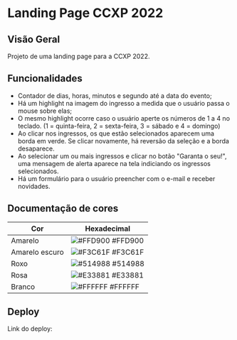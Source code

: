 # Landing Page CCXP 2022

## Visão Geral

Projeto de uma landing page para a CCXP 2022.

## Funcionalidades

- Contador de dias, horas, minutos e segundo até a data do evento;
- Há um highlight na imagem do ingresso a medida que o usuário passa o mouse sobre elas;
- O mesmo highlight ocorre caso o usuário aperte os números de 1 a 4 no teclado. (1 = quinta-feira, 2 = sexta-feira, 3 = sábado e 4 = domingo)
- Ao clicar nos ingressos, os que estão selecionados aparecem uma borda em verde. Se clicar novamente, há reversão da seleção e a borda desaparece.
- Ao selecionar um ou mais ingressos e clicar no botão "Garanta o seu!", uma mensagem de alerta aparece na tela indiciando os ingressos selecionados.
- Há um formulário para o usuário preencher com o e-mail e receber novidades.

## Documentação de cores

| Cor            | Hexadecimal                                                      |
| -------------- | ---------------------------------------------------------------- |
| Amarelo        | ![#FFD900](https://via.placeholder.com/10/FFD900?text=+) #FFD900 |
| Amarelo escuro | ![#F3C61F](https://via.placeholder.com/10/F3C61F?text=+) #F3C61F |
| Roxo           | ![#514988](https://via.placeholder.com/10/514988?text=+) #514988 |
| Rosa           | ![#E33881](https://via.placeholder.com/10/E33881?text=+) #E33881 |
| Branco         | ![#FFFFFF](https://via.placeholder.com/10/FFFFFF?text=+) #FFFFFF |

## Deploy

Link do deploy:
